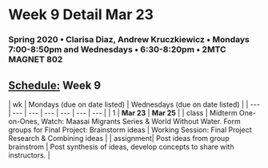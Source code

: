 # Week 9 Detail Mar 23

### Spring 2020 • Clarisa Diaz, Andrew Kruczkiewicz • Mondays 7:00-8:50pm and Wednesdays • 6:30-8:20pm • 2MTC MAGNET 802

## [Schedule:](./) Week 9

| wk | Mondays \(due on date listed\) | Wednesdays \(due on date listed\) |
| --- | --- | --- | --- | --- | --- | --- |
| 1 | **Mar 23** | **Mar 25** |
| class | Midterm One-on-Ones, Watch: Maasai Migrants Series & World Without Water. Form groups for Final Project: Brainstorm ideas | Working Session: Final Project Research & Combining ideas |
| assignment| Post ideas from group brainstrom  |  Post synthesis of ideas, develop concepts to share with instructors. |
